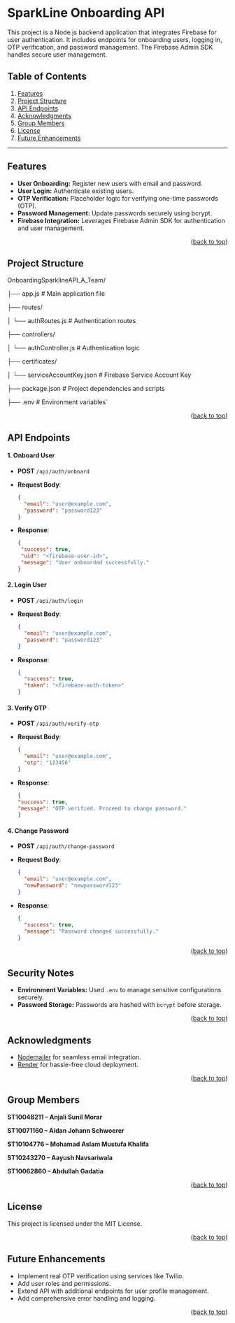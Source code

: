 
# SparkLine Onboarding API

This project is a Node.js backend application that integrates Firebase for user authentication. It includes endpoints for onboarding users, logging in, OTP verification, and password management. The Firebase Admin SDK handles secure user management.

## Table of Contents

  1. [Features](#features) 
  2. [Project Structure](#project-structure) 
  3. [API Endpoints](#api-endpoints) 
 4.  [Acknowledgments](#acknowledgments) 
  6. [Group Members](#group-members)  
  7.  [License](#license) 
  8.  [Future Enhancements](#future-enhancements) 


---

## Features

- **User Onboarding:** Register new users with email and password.
- **User Login:** Authenticate existing users.
- **OTP Verification:** Placeholder logic for verifying one-time passwords (OTP).
- **Password Management:** Update passwords securely using bcrypt.
- **Firebase Integration:** Leverages Firebase Admin SDK for authentication and user management.

<p align="right">(<a href="#table-of-contents">back to top</a>)</p>

## Project Structure

OnboardingSparklineAPI_A_Team/

├── app.js                   # Main application file

├── routes/

│   └── authRoutes.js        # Authentication routes

├── controllers/

│   └── authController.js    # Authentication logic

├── certificates/

│   └── serviceAccountKey.json # Firebase Service Account Key

├── package.json             # Project dependencies and scripts

├── .env                     # Environment variables` 

<p align="right">(<a href="#table-of-contents">back to top</a>)</p>

## API Endpoints

#### 1. **Onboard User**

-   **POST** `/api/auth/onboard`
-   **Request Body**:
    ```json
    {
      "email": "user@example.com",
      "password": "password123"
    }
    ```
    
-   **Response**:
     ```json  
    {
      "success": true,
      "uid": "<firebase-user-id>",
      "message": "User onboarded successfully."
    }
    ``` 
    

#### 2. **Login User**

-   **POST** `/api/auth/login`
-   **Request Body**:
    ```json
    {
      "email": "user@example.com",
      "password": "password123"
    }
    ``` 
    
-   **Response**:
    ```json
    {
      "success": true,
      "token": "<firebase-auth-token>"
    }
    ```
    

#### 3. **Verify OTP**

-   **POST** `/api/auth/verify-otp`
-   **Request Body**:
    ```json
    {
      "email": "user@example.com",
      "otp": "123456"
    }
    ``` 
    
-   **Response**:
      ```json
    {
      "success": true,
      "message": "OTP verified. Proceed to change password."
    }
    ``` 
    

#### 4. **Change Password**

-   **POST** `/api/auth/change-password`
-   **Request Body**:
    ```json
    {
      "email": "user@example.com",
      "newPassword": "newpassword123"
    }
    ```
    
    
-   **Response**:

    ```json
    {
      "success": true,
      "message": "Password changed successfully."
    }
    ``` 
 <p align="right">(<a href="#table-of-contents">back to top</a>)</p>   

## Security Notes

-   **Environment Variables:** Used `.env` to manage sensitive configurations securely.
-   **Password Storage:** Passwords are hashed with `bcrypt` before storage.

<p align="right">(<a href="#table-of-contents">back to top</a>)</p>

## Acknowledgments

-   [Nodemailer](https://nodemailer.com/) for seamless email integration.
-   [Render](https://render.com/) for hassle-free cloud deployment.

<p align="right">(<a href="#table-of-contents">back to top</a>)</p>



## Group Members

**ST10048211 – Anjali Sunil Morar**

**ST10071160 – Aidan Johann Schwoerer**

**ST10104776 – Mohamad Aslam Mustufa Khalifa**

**ST10243270 – Aayush Navsariwala**

**ST10062860 – Abdullah Gadatia**

<p align="right">(<a href="#table-of-contents">back to top</a>)</p>

## License

This project is licensed under the MIT License.
<p align="right">(<a href="#table-of-contents">back to top</a>)</p>



## Future Enhancements

-   Implement real OTP verification using services like Twilio.
-   Add user roles and permissions.
-   Extend API with additional endpoints for user profile management.
-   Add comprehensive error handling and logging.

<p align="right">(<a href="#table-of-contents">back to top</a>)</p>
